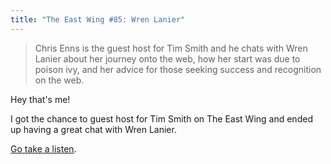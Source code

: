 ```yaml
---
title: "The East Wing #85: Wren Lanier"
---
```

<blockquote><p>
  Chris Enns is the guest host for Tim Smith and he chats with Wren Lanier about her journey onto the web, how her start was due to poison ivy, and her advice for those seeking success and recognition on the web.
</p></blockquote>
<p>Hey that's me!</p>
<p>I got the chance to guest host for Tim Smith on The East Wing and ended up having a great chat with Wren Lanier.</p>
<p><a href="https://5by5.tv/eastwing/85">Go take a listen</a>.</p>
